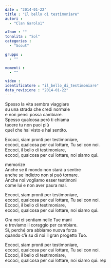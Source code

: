```yaml
---
date : "2014-01-22"
title : "Il bello di testimoniare"
autori : 
  - "Clan Garolo1"

album : ""
tonalita : "Sol"
categories : 
  - "Scout"

gruppo : 
  - ""

momenti : 
  - ""

video : 
identificatore : "il_bello_di_testimoniare"
data_revisione : "2014-01-22"
---
```

  
  
  
  
  
  
  
  
  
Spesso la vita sembra viaggiare  
su una strada che credi normale  
e non pensi possa cambiare.   
Spesso qualcosa però ti chiama  
tacere tu non puoi più  
quel che hai visto    e hai sentito.   
  
  
Eccoci, siam pronti per testimoniare,  
eccoci, qualcosa per cui lottare,  Tu sei con noi.  
Eccoci, il bello di testimoniare,  
eccoci, qualcosa per cui lottare,  noi siamo qui.  
  
  
  
  
  
  
  
  
memorize  
Anche se il mondo non starà a sentire  
anche se indietro non si può tornare.   
Anche noi vogliamo esser testimoni  
come lui e non aver paura mai.   
  
  
Eccoci, siam pronti per testimoniare,  
eccoci, qualcosa per cui lottare,  Tu sei con noi.  
Eccoci, il bello di testimoniare,  
eccoci, qualcosa per cui lottare,  noi siamo qui.  
  
  
  
  
  
  
  
   
Ora noi ci sentiam nelle Tue mani  
e troviamo il coraggio per cambiare.   
Sì, perché ora abbiamo nuova forza   
quando c’è su di noi il gran progetto Tuo.  
  
  
Eccoci, siam pronti per testimoniare,  
eccoci, qualcosa per cui lottare,  Tu sei con noi.  
Eccoci, il bello di testimoniare,  
eccoci, qualcosa per cui lottare,  noi siamo qui. rep  
  
